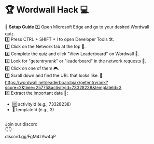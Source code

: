 # 🏆 Wordwall Hack 💻
**🚀 Setup Guide**
1️⃣ Open Microsoft Edge and go to your desired Wordwall quiz.
<br>
2️⃣ Press CTRL + SHIFT + I to open Developer Tools 🛠️.
<br>
3️⃣ Click on the Network tab at the top 📡.
<br>
4️⃣ Complete the quiz and click "View Leaderboard" on Wordwall 🎯.
<br>
5️⃣ Look for "getentryrank" or "leaderboard" in the network requests 👀.
<br>
6️⃣ Click on one of them 🎮.
<br>
7️⃣ Scroll down and find the URL that looks like:
🔗 https://wordwall.net/leaderboardajax/getentryrank?score=2&time=25775&activityId=73328238&templateId=3
<br>
8️⃣ Extract the important data 📝:
- 🆔 activityId (e.g., 73328238)
- 📜 templateId (e.g., 3)
<br>
Join our discord
<br>
      👇👇
<br>
discord.gg/FgM4zAw4qP




